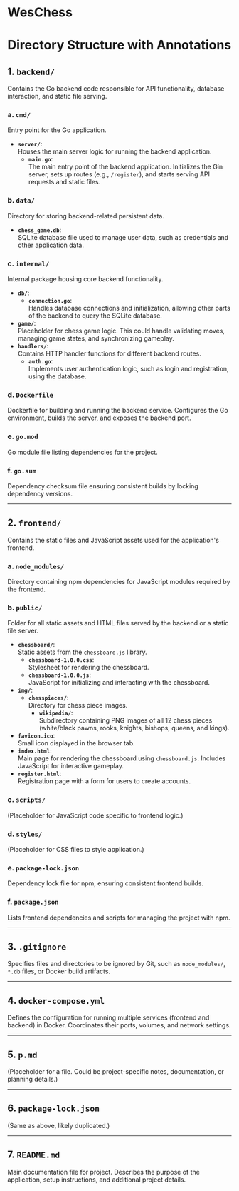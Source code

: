 # WesChess


# Directory Structure with Annotations

## **1. `backend/`**
Contains the Go backend code responsible for API functionality, database interaction, and static file serving.

### **a. `cmd/`**
Entry point for the Go application.
- **`server/`**:  
  Houses the main server logic for running the backend application.
  - **`main.go`**:  
    The main entry point of the backend application. Initializes the Gin server, sets up routes (e.g., `/register`), and starts serving API requests and static files.

### **b. `data/`**
Directory for storing backend-related persistent data.
- **`chess_game.db`**:  
  SQLite database file used to manage user data, such as credentials and other application data.

### **c. `internal/`**
Internal package housing core backend functionality.
- **`db/`**:  
  - **`connection.go`**:  
    Handles database connections and initialization, allowing other parts of the backend to query the SQLite database.
- **`game/`**:  
  Placeholder for chess game logic. This could handle validating moves, managing game states, and synchronizing gameplay.
- **`handlers/`**:  
  Contains HTTP handler functions for different backend routes.
  - **`auth.go`**:  
    Implements user authentication logic, such as login and registration, using the database.

### **d. `Dockerfile`**
Dockerfile for building and running the backend service. Configures the Go environment, builds the server, and exposes the backend port.

### **e. `go.mod`**
Go module file listing dependencies for the project.

### **f. `go.sum`**
Dependency checksum file ensuring consistent builds by locking dependency versions.

---

## **2. `frontend/`**
Contains the static files and JavaScript assets used for the application's frontend.

### **a. `node_modules/`**
Directory containing npm dependencies for JavaScript modules required by the frontend.

### **b. `public/`**
Folder for all static assets and HTML files served by the backend or a static file server.
- **`chessboard/`**:  
  Static assets from the `chessboard.js` library.
  - **`chessboard-1.0.0.css`**:  
    Stylesheet for rendering the chessboard.
  - **`chessboard-1.0.0.js`**:  
    JavaScript for initializing and interacting with the chessboard.
- **`img/`**:  
  - **`chesspieces/`**:  
    Directory for chess piece images.
    - **`wikipedia/`**:  
      Subdirectory containing PNG images of all 12 chess pieces (white/black pawns, rooks, knights, bishops, queens, and kings).
- **`favicon.ico`**:  
  Small icon displayed in the browser tab. 
- **`index.html`**:  
  Main page for rendering the chessboard using `chessboard.js`. Includes JavaScript for interactive gameplay.
- **`register.html`**:  
  Registration page with a form for users to create accounts.

### **c. `scripts/`**
(Placeholder for JavaScript code specific to frontend logic.)

### **d. `styles/`**
(Placeholder for CSS files to style application.)

### **e. `package-lock.json`**
Dependency lock file for npm, ensuring consistent frontend builds.

### **f. `package.json`**
Lists frontend dependencies and scripts for managing the project with npm.

---

## **3. `.gitignore`**
Specifies files and directories to be ignored by Git, such as `node_modules/`, `*.db` files, or Docker build artifacts.

---

## **4. `docker-compose.yml`**
Defines the configuration for running multiple services (frontend and backend) in Docker. Coordinates their ports, volumes, and network settings.

---

## **5. `p.md`**
(Placeholder for a file. Could be project-specific notes, documentation, or planning details.)

---

## **6. `package-lock.json`**
(Same as above, likely duplicated.)

---

## **7. `README.md`**
Main documentation file for project. Describes the purpose of the application, setup instructions, and additional project details.
